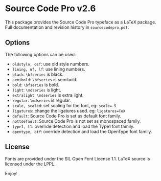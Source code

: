 Source Code Pro v2.6
====================
This package provides the Source Code Pro typeface as a LaTeX package.
Full documentation and revision history in `sourcecodepro.pdf`.

Options
-------
The following options can be used:

* `oldstyle, osf`:  use old style numbers.
* `lining, nf, lf`: use lining numbers.
* `black`:          `\bfseries` is black.
* `semibold`:       `\bfseries` is semibold.
* `bold`:           `\bfseries` is bold.
* `light`:          `\mdseries` is light.
* `extralight`:     `\mdseries` is extra light.
* `regular`:        `\mdseries` is regular.
* `scale, scaled`:  set scaling for the font, eg: `scale=.5`
* `ligatures`:      change the ligatures used. eg: `ligatures=TeX`
* `default`:        Source Code Pro is set as default font family.
* `nottdefault`:    Source Code Pro is not set as monospaced family.
* `type1, t1`:      override detection and load the Type1 font family.
* `opentype, otf`:  override detection and load the OpenType font family.

License
-------
Fonts are provided under the SIL Open Font License 1.1.
LaTeX source is licensed under the LPPL.

Enjoy!
